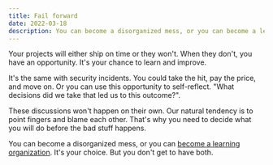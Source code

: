 ```yaml
---
title: Fail forward
date: 2022-03-18
description: You can become a disorganized mess, or you can become a learning organization. It's your choice. But you don't get to have both.
---
```


Your projects will either ship on time or they won't. When they don't, you have an opportunity. It's your chance to learn and improve. 

It's the same with security incidents. You could take the hit, pay the price, and move on. Or you can use this opportunity to self-reflect. "What decisions did we take that led us to this outcome?".

These discussions won't happen on their own. Our natural tendency is to point fingers and blame each other. That's why you need to decide what you will do before the bad stuff happens. 

You can become a disorganized mess, or you can [become a learning organization](take-one-step). It's your choice. But you don't get to have both.
